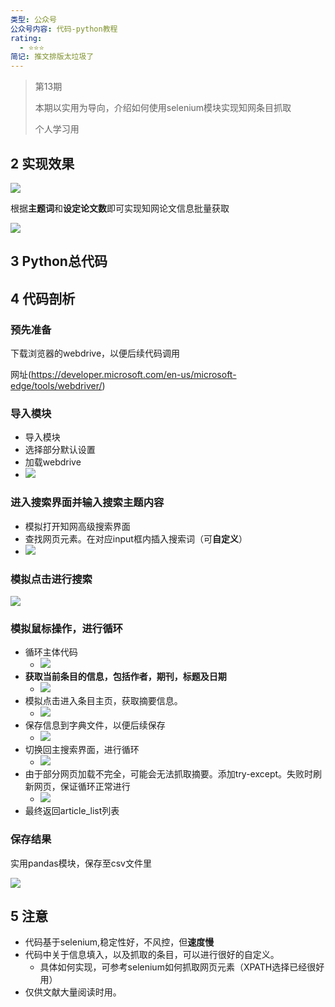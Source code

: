 ```yaml
---
类型: 公众号
公众号内容: 代码-python教程
rating:
  - ⭐⭐⭐
简记: 推文排版太垃圾了
---
```


> 第13期
> 
> 本期以实用为导向，介绍如何使用selenium模块实现知网条目抓取
> 
> 个人学习用

## 2 实现效果

![](https://pic-go-42.oss-cn-guangzhou.aliyuncs.com/img/20231202162637.png)

根据**主题词**和**设定论文数**即可实现知网论文信息批量获取

![](https://pic-go-42.oss-cn-guangzhou.aliyuncs.com/img/20231202162900.png)

## 3 Python总代码

## 4 代码剖析

### 预先准备

下载浏览器的webdrive，以便后续代码调用

网址(https://developer.microsoft.com/en-us/microsoft-edge/tools/webdriver/)

### 导入模块

- 导入模块
- 选择部分默认设置
- 加载webdrive
- ![](https://pic-go-42.oss-cn-guangzhou.aliyuncs.com/img/20231202163400.png)

### 进入搜索界面并输入搜索主题内容

- 模拟打开知网高级搜索界面
- 查找网页元素。在对应input框内插入搜索词（可**自定义**）
- ![](https://pic-go-42.oss-cn-guangzhou.aliyuncs.com/img/20231202163453.png)

### 模拟点击进行搜索

![](https://pic-go-42.oss-cn-guangzhou.aliyuncs.com/img/20231202163611.png)

### 模拟鼠标操作，进行循环

- 循环主体代码
	- ![](https://pic-go-42.oss-cn-guangzhou.aliyuncs.com/img/20231202163757.png)
- **获取当前条目的信息，包括作者，期刊，标题及日期**
	- ![](https://pic-go-42.oss-cn-guangzhou.aliyuncs.com/img/20231202164120.png)
- 模拟点击进入条目主页，获取摘要信息。
	- ![](https://pic-go-42.oss-cn-guangzhou.aliyuncs.com/img/20231202164406.png)
- 保存信息到字典文件，以便后续保存
	- ![](https://pic-go-42.oss-cn-guangzhou.aliyuncs.com/img/20231202164455.png)
- 切换回主搜索界面，进行循环
	- ![](https://pic-go-42.oss-cn-guangzhou.aliyuncs.com/img/20231202164522.png)
- 由于部分网页加载不完全，可能会无法抓取摘要。添加try-except。失败时刷新网页，保证循环正常进行
	- ![](https://pic-go-42.oss-cn-guangzhou.aliyuncs.com/img/20231202164603.png)
- 最终返回article_list列表

### 保存结果

实用pandas模块，保存至csv文件里

![](https://pic-go-42.oss-cn-guangzhou.aliyuncs.com/img/20231202164804.png)

## 5 注意

- 代码基于selenium,稳定性好，不风控，但**速度慢**
- 代码中关于信息填入，以及抓取的条目，可以进行很好的自定义。
	- 具体如何实现，可参考selenium如何抓取网页元素（XPATH选择已经很好用）
- 仅供文献大量阅读时用。
